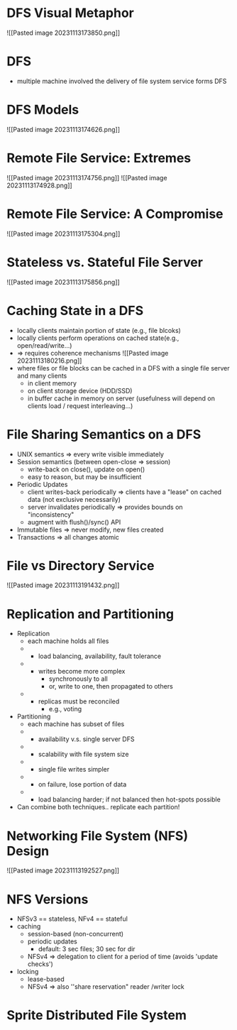 # DFS Visual Metaphor
![[Pasted image 20231113173850.png]]
# DFS
- multiple machine involved the delivery of file system service forms DFS
# DFS Models
![[Pasted image 20231113174626.png]]
# Remote File Service: Extremes
![[Pasted image 20231113174756.png]]
![[Pasted image 20231113174928.png]]
# Remote File Service: A Compromise
![[Pasted image 20231113175304.png]]

# Stateless vs. Stateful File Server
![[Pasted image 20231113175856.png]]
# Caching State in a DFS
- locally clients maintain portion of state (e.g., file blcoks)
- locally clients perform operations on cached state(e.g., open/read/write...)
- => requires coherence mechanisms
![[Pasted image 20231113180216.png]]
- where files or file blocks can be cached in a DFS with a single file server and many clients
	- in client memory
	- on client storage device (HDD/SSD)
	- in buffer cache in memory on server (usefulness will depend on clients load / request interleaving...)
# File Sharing Semantics on a DFS
 - UNIX semantics => every write visible immediately
 - Session semantics (between open-close => session)
	 - write-back on close(), update on open()
	 - easy to reason, but may be insufficient
 - Periodic Updates
	 - client writes-back periodically => clients have a "lease" on cached data (not exclusive necessarily)
	 - server invalidates periodically => provides bounds on "inconsistency"
	 - augment with flush()/sync() API
 - Immutable files => never modify, new files created
 - Transactions => all changes atomic
# File vs Directory Service
![[Pasted image 20231113191432.png]]
# Replication and Partitioning
- Replication
	- each machine holds all files
	- + load balancing, availability, fault tolerance
	- - writes become more complex
		- synchronously to all
		- or, write to one, then propagated to others
	- - replicas must be reconciled
		- e.g., voting
- Partitioning
	- each machine has subset of files
	- + availability v.s. single server DFS
	- + scalability with file system size
	- + single file writes simpler
	- - on failure, lose portion of data
	- - load balancing harder; if not balanced then hot-spots possible
- Can combine both techniques.. replicate each partition!
# Networking File System (NFS) Design
![[Pasted image 20231113192527.png]]
# NFS Versions
- NFSv3 == stateless, NFv4 == stateful
- caching
	- session-based (non-concurrent)
	- periodic updates
		- default: 3 sec files; 30 sec for dir
	- NFSv4 => delegation to client for a period of time (avoids 'update checks')
- locking
	- lease-based
	- NFSv4 => also ''share reservation" reader /writer lock
# Sprite Distributed File System